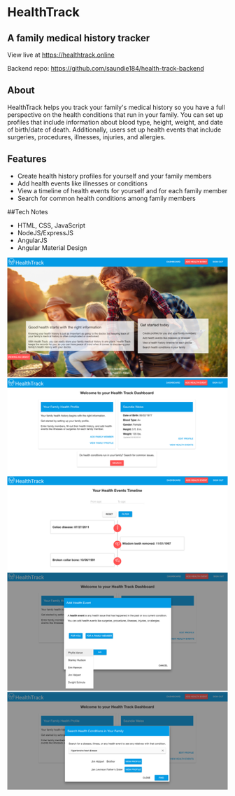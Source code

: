 # HealthTrack
## A family medical history tracker

View live at https://healthtrack.online

Backend repo: https://github.com/saundie184/health-track-backend

## About
HealthTrack helps you track your family's medical history so you have a full perspective on the health conditions that run in your family. You can set up profiles that include information about blood type, height, weight, and date of birth/date of death. Additionally, users set up health events that include surgeries, procedures, illnesses, injuries, and allergies.

## Features
- Create health history profiles for yourself and your family members
- Add health events like illnesses or conditions
- View a timeline of health events for yourself and for each family member
- Search for common health conditions among family members

##Tech Notes
- HTML, CSS, JavaScript
- NodeJS/ExpressJS
- AngularJS
- Angular Material Design

![HealthTrack homepage](images/homepage.png)
![dashboard](images/dashboard.png)
![timeline](images/timeline.png)
![add health event](images/addhealthevent.png)
![search](images/search.png)
